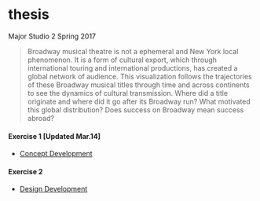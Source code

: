 # thesis
Major Studio 2 Spring 2017

> Broadway musical theatre is not a ephemeral and New York local phenomenon. It is a form of cultural export, which through international touring and international productions, has created a global network of audience. This visualization follows the trajectories of these Broadway musical titles through time and across continents to see the dynamics of cultural transmission. Where did a title originate and where did it go after its Broadway run? What motivated this global distribution? Does success on Broadway mean success abroad? 

#### Exercise 1 [Updated Mar.14]
* [Concept Development](https://github.com/nancyzhao888/thesis/blob/master/writing/conceptDevelopment.md)

#### Exercise 2 
* [Design Development](https://github.com/nancyzhao888/thesis/blob/master/writing/designDevelopment.md)
